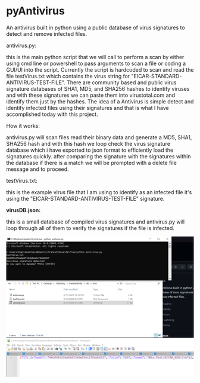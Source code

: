 # pyAntivirus
An antivirus built in python using a public database of virus signatures to detect and remove infected files.

antivirus.py:

this is the main python script that we will call to perform a scan by either using cmd line or powershell to pass arguments to scan a file or coding a GUI/UI into the script. Currently the script is hardcoded to scan and read the file testVirus.txt which contains the virus string for "EICAR-STANDARD-ANTIVIRUS-TEST-FILE". There are community based and public virus signature databases of SHA1, MD5, and SHA256 hashes to identify viruses and with these signatures we can paste them into virustotal.com and identify them just by the hashes. The idea of a Antivirus is simple detect and identify infected files using their signatures and that is what I have accomplished today with this project.

How it works:

antivirus.py will scan files read their binary data and generate a MD5, SHA1, SHA256 hash and with this hash we loop check the virus signature database which i have exported to json format to efficiently load the signatures quickly. after comparing the signature with the signatures within the database if there is a match we will be prompted with a delete file message and to proceed.

testVirus.txt:

this is the example virus file that I am using to identify as an infected file it's using the "EICAR-STANDARD-ANTIVIRUS-TEST-FILE" signature.

<b>virusDB.json:</b>


this is a small database of compiled virus signatures and antivirus.py will loop through all of them to verify the signatures if the file is infected.

![Screenshot](https://github.com/jasnnh/pyAntivirus/blob/main/image.png)
